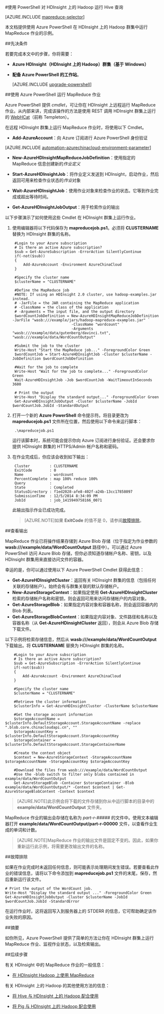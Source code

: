 <properties
   pageTitle="将 MapReduce 和 PowerShell 与 Hadoop 配合使用 | Azure"
   description="了解如何使用 PowerShell 在 HDInsight 上的 Hadoop 上远程运行 MapReduce 作业。"
   services="hdinsight"
   documentationCenter=""
   authors="Blackmist"
   manager="paulettm"
   editor="cgronlun"
	tags="azure-portal"/>

<tags
	ms.service="hdinsight"
	ms.date="02/04/2016"
	wacn.date="05/24/2016"/>

#使用 PowerShell 对 HDInsight 上的 Hadoop 运行 Hive 查询

[AZURE.INCLUDE [mapreduce-selector](../includes/hdinsight-selector-use-mapreduce.md)]

本文档提供使用 Azure PowerShell 在 HDInsight 上的 Hadoop 群集中运行 MapReduce 作业的示例。

##<a id="prereq"></a>先决条件

若要完成本文中的步骤，你将需要：

- **Azure HDInsight（HDInsight 上的 Hadoop）群集（基于 Windows）** 

- **配备 Azure PowerShell 的工作站**。

    [AZURE.INCLUDE [upgrade-powershell](../includes/hdinsight-use-latest-powershell.md)]

##<a id="powershell"></a>使用 Azure PowerShell 运行 MapReduce 作业

Azure PowerShell 提供 *cmdlet*，可让你在 HDInsight 上远程运行 MapReduce 作业。从内部来讲，完成该操作的方法是使用 REST 调用 HDInsight 群集上运行的 [WebHCat](https://cwiki.apache.org/confluence/display/Hive/WebHCat)（前称 Templeton）。

在远程 HDInsight 群集上运行 MapReduce 作业时，将使用以下 Cmdlet。

* **Add-AzureAccount**：向 Azure 订阅进行 Azure PowerShell 身份验证

[AZURE.INCLUDE [automation-azurechinacloud-environment-parameter](../includes/automation-azurechinacloud-environment-parameter.md)]

* **New-AzureHDInsightMapReduceJobDefinition**：使用指定的 MapReduce 信息创建新的*作业定义*

* **Start-AzureHDInsightJob**：将作业定义发送到 HDInsight，启动作业，然后返回可用来检查作业状态的*作业*对象

* **Wait-AzureHDInsightJob**：使用作业对象来检查作业的状态。它等到作业完成或超出等待时间。

* **Get-AzureHDInsightJobOutput**：用于检索作业的输出

以下步骤演示了如何使用这些 Cmdlet 在 HDInsight 群集上运行作业。

1. 使用编辑器将以下代码保存为 **mapreducejob.ps1**。必须将 **CLUSTERNAME** 替换为 HDInsight 群集的名称。

		#Login to your Azure subscription
		# Is there an active Azure subscription?
		$sub = Get-AzureSubscription -ErrorAction SilentlyContinue
		if(-not($sub))
		{
		    Add-AzureAccount -Environment AzureChinaCloud
		}

		#Specify the cluster name
		$clusterName = "CLUSTERNAME"

		#Define the MapReduce job
		#NOTE: If using an HDInsight 2.0 cluster, use hadoop-examples.jar instead.
		# -JarFile = the JAR containing the MapReduce application
		# -ClassName = the class of the application
		# -Arguments = The input file, and the output directory
		$wordCountJobDefinition = New-AzureHDInsightMapReduceJobDefinition -JarFile "wasb:///example/jars/hadoop-mapreduce-examples.jar" `
		                          -ClassName "wordcount" `
		                          -Arguments "wasb:///example/data/gutenberg/davinci.txt", "wasb:///example/data/WordCountOutput"

		#Submit the job to the cluster
		Write-Host "Start the MapReduce job..." -ForegroundColor Green
		$wordCountJob = Start-AzureHDInsightJob -Cluster $clusterName -JobDefinition $wordCountJobDefinition

		#Wait for the job to complete
		Write-Host "Wait for the job to complete..." -ForegroundColor Green
		Wait-AzureHDInsightJob -Job $wordCountJob -WaitTimeoutInSeconds 3600

		# Print the output
		Write-Host "Display the standard output..." -ForegroundColor Green
		Get-AzureHDInsightJobOutput -Cluster $clusterName -JobId $wordCountJob.JobId -StandardOutput
            
2. 打开一个新的 **Azure PowerShell** 命令提示符。将目录更改为 **mapreducejob.ps1** 文件所在位置，然后使用以下命令来运行脚本：

		.\mapreducejob.ps1
    
    运行该脚本时，系统可能会提示你向 Azure 订阅进行身份验证。还会要求你提供 HDInsight 群集的 HTTPS/Admin 帐户名称和密码。

3. 在作业完成后，你应该会收到如下输出：

		Cluster         : CLUSTERNAME
		ExitCode        : 0
		Name            : wordcount
		PercentComplete : map 100% reduce 100%
		Query           :
		State           : Completed
		StatusDirectory : f1ed2028-afe8-402f-a24b-13cc17858097
		SubmissionTime  : 12/5/2014 8:34:09 PM
		JobId           : job_1415949758166_0071

	此输出指示作业已成功完成。

	> [AZURE.NOTE]如果 **ExitCode** 的值不是 0，请参阅[故障排除](#troubleshooting)。

##查看输出

MapReduce 作业已将操作结果存储到 Azure Blob 存储（位于指定为作业参数的 **wasb:///example/data/WordCountOutput** 路径中）。可以通过 Azure PowerShell 访问 Azure Blob 存储，但你必须知道存储帐户名称、密钥，以及 HDInsight 群集用来直接访问文件的容器。

幸运的是，你可以通过使用以下 Azure PowerShell Cmdlet 获得此信息：

* **Get-AzureHDInsightCluster**：返回有关 HDInsight 群集的信息（包括任何关联的存储帐户）。始终会有与群集关联的默认存储帐户。
* **New-AzureStorageContext**：如果指定使用 **Get-AzureHDInsightCluster** 检索的存储帐户名称和密钥，则会返回可用来访问存储帐户的内容对象。
* **Get-AzureStorageBlob**：如果指定内容对象和容器名称，则会返回容器内的 Blob 列表。
* **Get-AzureStorageBlobContent**：如果指定内容对象、文件路径和名称以及容器名称（从 **Get-AzureHDinsightCluster** 返回），则会从 Azure Blob 存储下载文件。

以下示例将检索存储信息，然后从 **wasb:///example/data/WordCountOutput** 下载输出。将 **CLUSTERNAME** 替换为 HDInsight 群集的名称。

		#Login to your Azure subscription
		# Is there an active Azure subscription?
		$sub = Get-AzureSubscription -ErrorAction SilentlyContinue
		if(-not($sub))
		{
		    Add-AzureAccount -Environment AzureChinaCloud
		}

		#Specify the cluster name
		$clusterName = "CLUSTERNAME"

		#Retrieve the cluster information
		$clusterInfo = Get-AzureHDInsightCluster -ClusterName $clusterName

		#Get the storage account information
		$storageAccountName = $clusterInfo.DefaultStorageAccount.StorageAccountName -replace ".blob.core.chinacloudapi.cn", ""
		$storageAccountKey = $clusterInfo.DefaultStorageAccount.StorageAccountKey
		$storageContainer = $clusterInfo.DefaultStorageAccount.StorageContainerName

		#Create the context object
		$context = New-AzureStorageContext -StorageAccountName $storageAccountName -StorageAccountKey $storageAccountKey

		#Download the files from wasb:///example/data/WordCountOutput
		#Use the -blob switch to filter only blobs contained in example/data/WordCountOutput
		Get-AzureStorageBlob -Container $storageContainer -Blob example/data/WordCountOutput/* -Context $context | Get-AzureStorageBlobContent -Context $context

> [AZURE.NOTE]此示例会将下载的文件存储到你从中运行脚本的目录中的 **example/data/WordCountOutput** 文件夹。

MapReduce 作业的输出会存储在名称为 *part-r-#####* 的文件中。使用文本编辑器打开 **example/data/WordCountOutput/part-r-00000** 文件，以查看作业生成的单词和计数。

> [AZURE.NOTE]MapReduce 作业的输出文件是固定不变的。因此，如果你重新运行此示例，将需要更改输出文件的名称。

##<a id="troubleshooting"></a>故障排除

如果在作业完成时未返回任何信息，则可能表示处理期间发生错误。若要查看此作业的错误信息，请将以下命令添加到 **mapreducejob.ps1** 文件的末尾，保存，然后重新运行该文件。

	# Print the output of the WordCount job.
	Write-Host "Display the standard output ..." -ForegroundColor Green
	Get-AzureHDInsightJobOutput -Cluster $clusterName -JobId $wordCountJob.JobId -StandardError

在运行作业时，这将返回写入到服务器上的 STDERR 的信息，它可帮助确定该作业失败的原因。

##<a id="summary"></a>摘要

如你所见，Azure PowerShell 提供了简单的方法让你在 HDInsight 群集上运行 MapReduce 作业、监视作业状态，以及检索输出。

##<a id="nextsteps"></a>后续步骤

有关 HDInsight 中的 MapReduce 作业的一般信息：

* [在 HDInsight Hadoop 上使用 MapReduce](/documentation/articles/hdinsight-use-mapreduce)

有关 HDInsight 上的 Hadoop 的其他使用方法的信息：

* [将 Hive 与 HDInsight 上的 Hadoop 配合使用](/documentation/articles/hdinsight-use-hive)

* [将 Pig 与 HDInsight 上的 Hadoop 配合使用](/documentation/articles/hdinsight-use-pig)

<!---HONumber=Mooncake_1207_2015-->